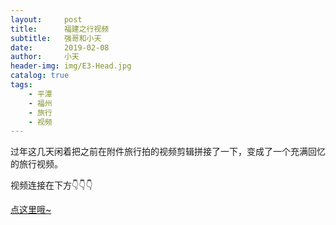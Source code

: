 ```yaml
---
layout:     post
title:      福建之行视频
subtitle:   强哥和小天
date:       2019-02-08
author:     小天
header-img: img/E3-Head.jpg
catalog: true
tags:
    - 平潭
    - 福州
    - 旅行
    - 视频
---
```



过年这几天闲着把之前在附件旅行拍的视频剪辑拼接了一下，变成了一个充满回忆的旅行视频。

视频连接在下方👇👇👇

<a href="https://v.qq.com/x/page/h0836msj4wa.html" target="_blank">点这里哦~</a>
